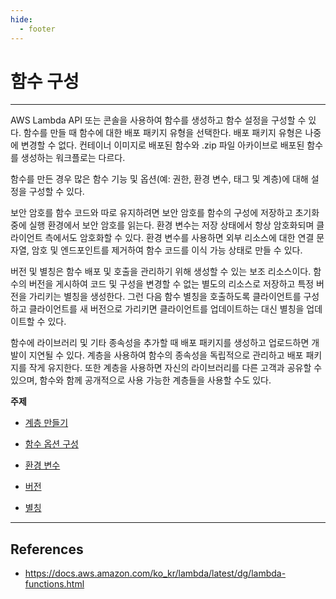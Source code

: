 ```yaml
---
hide:
  - footer
---
```


# 함수 구성

---

AWS Lambda API 또는 콘솔을 사용하여 함수를 생성하고 함수 설정을 구성할 수 있다. 함수를 만들 때 함수에 대한 배포 패키지 유형을 선택한다. 배포 패키지 유형은 나중에 변경할 수 없다. 컨테이너 이미지로 배포된 함수와 .zip 파일 아카이브로 배포된 함수를 생성하는 워크플로는 다르다.

함수를 만든 경우 많은 함수 기능 및 옵션(예: 권한, 환경 변수, 태그 및 계층)에 대해 설정을 구성할 수 있다.

보안 암호를 함수 코드와 따로 유지하려면 보안 암호를 함수의 구성에 저장하고 초기화 중에 실행 환경에서 보안 암호를 읽는다. 환경 변수는 저장 상태에서 항상 암호화되며 클라이언트 측에서도 암호화할 수 있다. 환경 변수를 사용하면 외부 리소스에 대한 연결 문자열, 암호 및 엔드포인트를 제거하여 함수 코드를 이식 가능 상태로 만들 수 있다.

버전 및 별칭은 함수 배포 및 호출을 관리하기 위해 생성할 수 있는 보조 리소스이다. 함수의 버전을 게시하여 코드 및 구성을 변경할 수 없는 별도의 리소스로 저장하고 특정 버전을 가리키는 별칭을 생성한다. 그런 다음 함수 별칭을 호출하도록 클라이언트를 구성하고 클라이언트를 새 버전으로 가리키면 클라이언트를 업데이트하는 대신 별칭을 업데이트할 수 있다.

함수에 라이브러리 및 기타 종속성을 추가할 때 배포 패키지를 생성하고 업로드하면 개발이 지연될 수 있다. 계층을 사용하여 함수의 종속성을 독립적으로 관리하고 배포 패키지를 작게 유지한다. 또한 계층을 사용하면 자신의 라이브러리를 다른 고객과 공유할 수 있으며, 함수와 함께 공개적으로 사용 가능한 계층들을 사용할 수도 있다.

**주제**

- [계층 만들기](https://docs.aws.amazon.com/ko_kr/lambda/latest/dg/configuration-layers.html)

- [함수 옵션 구성](https://docs.aws.amazon.com/ko_kr/lambda/latest/dg/configuration-function-common.html)

- [환경 변수](https://docs.aws.amazon.com/ko_kr/lambda/latest/dg/configuration-envvars.html)

- [버전](https://docs.aws.amazon.com/ko_kr/lambda/latest/dg/configuration-versions.html)

- [별칭](https://docs.aws.amazon.com/ko_kr/lambda/latest/dg/configuration-aliases.html)

---

## References

- <https://docs.aws.amazon.com/ko_kr/lambda/latest/dg/lambda-functions.html>
